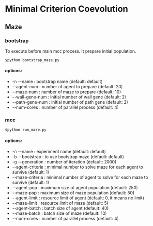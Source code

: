 # Minimal Criterion Coevolution

## Maze
### bootstrap
To execute before main mcc process. It prepare initial population.
```
$python bootstrap_maze.py
```
#### options:
- -n --name           : bootstrap name (default: default)
- --agent-num         : number of agent to prepare (default: 20)
- --maze-num          : number of maze to prepare (default: 10)
- --wall-gene-num     : initial number of wall gene (default: 2)
- --path-gene-num     : initial number of path gene (default: 2)
- --num-cores         : number of parallel process (default: 4)

### mcc
```
$python run_maze.py
```
#### options:
- -n --name         : experiment name (default: default)
- -b --bootstrap    : to use bootstrap maze (default: default)
- -g --generation   : number of iteration (default: 2000)
- --agent-criteria  : minimal number to solve maze for each agent to survive (default: 1)
- --maze-criteria   : minimal number of agent to solve for each maze to survive (default: 1)
- --agent-pop       : maximum size of agent population (default: 250)
- --maze-pop        : maximum size of maze population (default: 50)
- --agent-limit     : resource limit of agent (default: 0, it means no limit)
- --maze-limit      : resource limit of maze (default: 5)
- --agent-batch     : batch size of agent (default: 40)
- --maze-batch      : batch size of maze (default: 10)
- --num-cores       : number of parallel process (default: 4)
